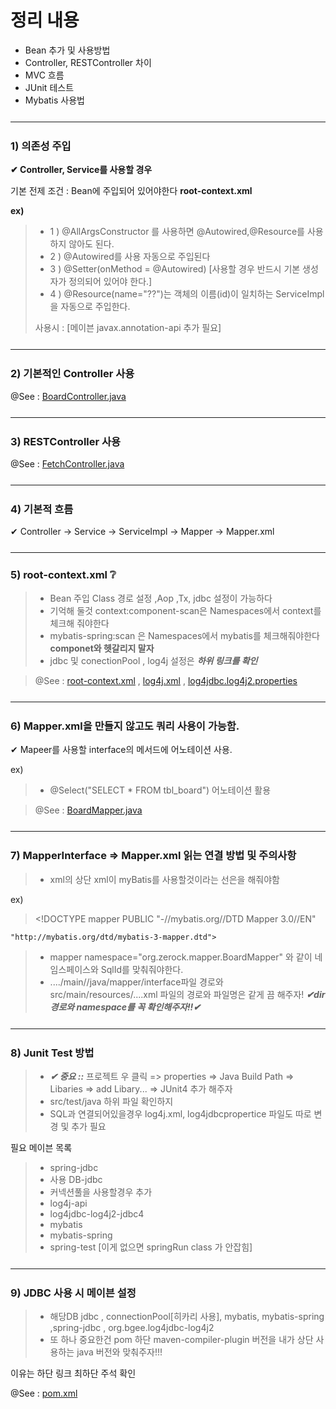 <h1> 정리 내용 </h1>

- Bean 추가 및 사용방법
- Controller, RESTController 차이
- MVC 흐름
- JUnit 테스트
- Mybatis 사용법

<hr style="margin:25px 0 25px 0"/>

<h3>1) 의존성 주입</h3>
<p><b>✔ Controller, Service를 사용할 경우</b></p>
<p> 기본 전제 조건 : Bean에 주입되어 있어야한다 <b>root-context.xml</b> </p>
<strong> ex) </strong>

> - 1 ) @AllArgsConstructor 를 사용하면 @Autowired,@Resource를 사용하지 않아도 된다.
> - 2 ) @Autowired를 사용 자동으로 주입된다
> - 3 ) @Setter(onMethod = @Autowired) [사용할 경우 반드시 기본 생성자가 정의되어 있어야 한다.]
> - 4 ) @Resource(name="??")는 객체의 이름(id)이 일치하는 ServiceImpl을 자동으로 주입한다.
> <p> 사용시 : [메이븐 javax.annotation-api 추가 필요] </p>

<hr style="margin:25px 0 25px 0"/>

<h3>2) 기본적인 Controller 사용 </h3>

@See : [BoardController.java](https://github.com/edel1212/springStudy/blob/main/ex00/src/main/java/org/zerock/controller/BoardController.java)

<hr style="margin:25px 0 25px 0"/>

<h3>3) RESTController 사용 </h3>

@See : [FetchController.java](https://github.com/edel1212/springStudy/blob/main/ex00/src/main/java/org/zerock/controller/FetchController.java)

<hr style="margin:25px 0 25px 0"/>

<h3>4) 기본적 흐름 </h3>
 <p>✔ Controller -> Service -> ServiceImpl -> Mapper -> Mapper.xml </p>

<hr style="margin:25px 0 25px 0"/>

<h3>5) root-context.xml ❔ </h3>

> - Bean 주입 Class 경로 설정 ,Aop ,Tx, jdbc 설정이 가능하다
> - 기억해 둘것 context:component-scan은 Namespaces에서 context를 체크해 줘야한다
> - mybatis-spring:scan 은 Namespaces에서 mybatis를 체크해줘야한다 **componet와 헷갈리지 말자**
> - jdbc 및 conectionPool , log4j 설정은 **_하위 링크를 확인_**

> @See : [root-context.xml](https://github.com/edel1212/springStudy/blob/main/ex00/src/main/webapp/WEB-INF/spring/root-context.xml)
> , [log4j.xml](https://github.com/edel1212/springStudy/blob/main/ex00/src/main/resources/log4j.xml)
> , [log4jdbc.log4j2.properties](https://github.com/edel1212/springStudy/blob/main/ex00/src/main/resources/log4jdbc.log4j2.properties)

<hr style="margin:25px 0 25px 0"/>
<h3>6) Mapper.xml을 만들지 않고도 쿼리 사용이 가능함.</h3>
<p>✔ Mapeer를 사용할 interface의 메서드에 어노테이션 사용.</p>
  ex)

> - @Select("SELECT \* FROM tbl_board") 어노테이션 활용

> @See : [BoardMapper.java](https://github.com/edel1212/springStudy/blob/main/ex00/src/main/java/org/zerock/mapper/BoardMapper.java)

<hr style="margin:25px 0 25px 0"/>

<h3>7) MapperInterface => Mapper.xml 읽는 연결 방법 및 주의사항</h3>

> - xml의 상단 xml이 myBatis를 사용할것이라는 선은을 해줘야함

ex)

> \<!DOCTYPE mapper PUBLIC "-//mybatis.org//DTD Mapper 3.0//EN"

    "http://mybatis.org/dtd/mybatis-3-mapper.dtd">

> - mapper namespace="org.zerock.mapper.BoardMapper" 와 같이 네임스페이스와 SqlId를 맞춰줘야한다.
> - ..../main//java/mapper/interface파일 경로와 src/main/resources/....xml 파일의 경로와 파일명은 같게 끔 해주자! **_✔dir 경로와 namespace를 꼭 확인해주자!!✔_**

<hr style="margin:25px 0 25px 0"/>

<h3>8) Junit Test 방법</h3>

> - **_✔ 중요 ::_** 프로젝트 우 클릭 => properties => Java Build Path
>   => Libaries => add Libary... => JUnit4 추가 해주자
> - src/test/java 하위 파일 확인하지
> - SQL과 연결되어있을경우 log4j.xml, log4jdbcpropertice 파일도 따로 변경 및 추가 필요

필요 메이븐 목록

> - spring-jdbc
> - 사용 DB-jdbc
> - 커넥션풀을 사용할경우 추가
> - log4j-api
> - log4jdbc-log4j2-jdbc4
> - mybatis
> - mybatis-spring
> - spring-test [이게 없으면 springRun class 가 안잡힘]

<hr style="margin:25px 0 25px 0"/>

<h3>9) JDBC 사용 시 메이븐 설정</h3>

> - 해당DB jdbc , connectionPool[히카리 사용], mybatis, mybatis-spring ,spring-jdbc , org.bgee.log4jdbc-log4j2
> - 또 하나 중요한건 pom 하단 maven-compiler-plugin 버전을 내가 상단 사용하는 java 버전와 맞춰주자!!!

이유는 하단 링크 최하단 주석 확인

@See : [pom.xml](https://github.com/edel1212/springStudy/blob/main/ex00/pom.xml)
